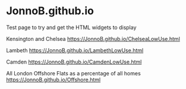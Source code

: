 # JonnoB.github.io
Test page to try and get the HTML widgets to display


Kensington and Chelsea https://JonnoB.github.io/ChelseaLowUse.html

Lambeth https://JonnoB.github.io/LambethLowUse.html

Camden https://JonnoB.github.io/CamdenLowUse.html

All London Offshore Flats as a percentage of all homes https://JonnoB.github.io/Offshore.html
